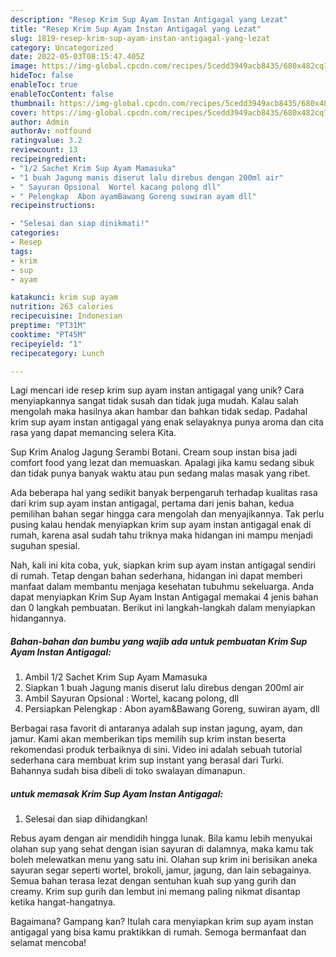 ```yaml
---
description: "Resep Krim Sup Ayam Instan Antigagal yang Lezat"
title: "Resep Krim Sup Ayam Instan Antigagal yang Lezat"
slug: 1819-resep-krim-sup-ayam-instan-antigagal-yang-lezat
category: Uncategorized
date: 2022-05-03T08:15:47.405Z
image: https://img-global.cpcdn.com/recipes/5cedd3949acb8435/680x482cq70/krim-sup-ayam-instan-antigagal-foto-resep-utama.jpg
hideToc: false
enableToc: true
enableTocContent: false
thumbnail: https://img-global.cpcdn.com/recipes/5cedd3949acb8435/680x482cq70/krim-sup-ayam-instan-antigagal-foto-resep-utama.jpg
cover: https://img-global.cpcdn.com/recipes/5cedd3949acb8435/680x482cq70/krim-sup-ayam-instan-antigagal-foto-resep-utama.jpg
author: Admin
authorAv: notfound
ratingvalue: 3.2
reviewcount: 13
recipeingredient:
- "1/2 Sachet Krim Sup Ayam Mamasuka"
- "1 buah Jagung manis diserut lalu direbus dengan 200ml air"
- " Sayuran Opsional  Wortel kacang polong dll"
- " Pelengkap  Abon ayamBawang Goreng suwiran ayam dll"
recipeinstructions:

- "Selesai dan siap dinikmati!"
categories:
- Resep
tags:
- krim
- sup
- ayam

katakunci: krim sup ayam 
nutrition: 263 calories
recipecuisine: Indonesian
preptime: "PT31M"
cooktime: "PT45M"
recipeyield: "1"
recipecategory: Lunch

---
```





Lagi mencari ide resep krim sup ayam instan antigagal yang unik? Cara menyiapkannya sangat tidak susah dan tidak juga mudah. Kalau salah mengolah maka hasilnya akan hambar dan bahkan tidak sedap. Padahal krim sup ayam instan antigagal yang enak selayaknya punya aroma dan cita rasa yang dapat memancing selera Kita.





Sup Krim Analog Jagung Serambi Botani. Cream soup instan bisa jadi comfort food yang lezat dan memuaskan. Apalagi jika kamu sedang sibuk dan tidak punya banyak waktu atau pun sedang malas masak yang ribet.

Ada beberapa hal yang sedikit banyak berpengaruh terhadap kualitas rasa dari krim sup ayam instan antigagal, pertama dari jenis bahan, kedua pemilihan bahan segar hingga cara mengolah dan menyajikannya. Tak perlu pusing kalau hendak menyiapkan krim sup ayam instan antigagal enak di rumah, karena asal sudah tahu triknya maka hidangan ini mampu menjadi suguhan spesial.






Nah, kali ini kita coba, yuk, siapkan krim sup ayam instan antigagal sendiri di rumah. Tetap dengan bahan sederhana, hidangan ini dapat memberi manfaat dalam membantu menjaga kesehatan tubuhmu sekeluarga. Anda dapat menyiapkan Krim Sup Ayam Instan Antigagal memakai 4 jenis bahan dan 0 langkah pembuatan. Berikut ini langkah-langkah dalam menyiapkan hidangannya.

<!--inarticleads1-->

##### Bahan-bahan dan bumbu yang wajib ada untuk pembuatan Krim Sup Ayam Instan Antigagal:

1. Ambil 1/2 Sachet Krim Sup Ayam Mamasuka
1. Siapkan 1 buah Jagung manis diserut lalu direbus dengan 200ml air
1. Ambil  Sayuran Opsional : Wortel, kacang polong, dll
1. Persiapkan  Pelengkap : Abon ayam&amp;Bawang Goreng, suwiran ayam, dll


Berbagai rasa favorit di antaranya adalah sup instan jagung, ayam, dan jamur. Kami akan memberikan tips memilih sup krim instan beserta rekomendasi produk terbaiknya di sini. Video ini adalah sebuah tutorial sederhana cara membuat krim sup instant yang berasal dari Turki. Bahannya sudah bisa dibeli di toko swalayan dimanapun. 

<!--inarticleads2-->

#####  untuk memasak Krim Sup Ayam Instan Antigagal:


1. Selesai dan siap dihidangkan!

Rebus ayam dengan air mendidih hingga lunak. Bila kamu lebih menyukai olahan sup yang sehat dengan isian sayuran di dalamnya, maka kamu tak boleh melewatkan menu yang satu ini. Olahan sup krim ini berisikan aneka sayuran segar seperti wortel, brokoli, jamur, jagung, dan lain sebagainya. Semua bahan terasa lezat dengan sentuhan kuah sup yang gurih dan creamy. Krim sup gurih dan lembut ini memang paling nikmat disantap ketika hangat-hangatnya. 

Bagaimana? Gampang kan? Itulah cara menyiapkan krim sup ayam instan antigagal yang bisa kamu praktikkan di rumah. Semoga bermanfaat dan selamat mencoba!
